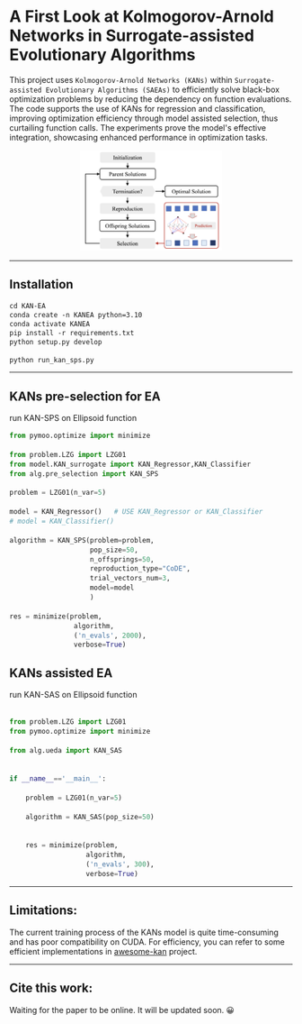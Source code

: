 # A First Look at Kolmogorov-Arnold Networks in Surrogate-assisted Evolutionary Algorithms



This project uses `Kolmogorov-Arnold Networks (KANs)` within `Surrogate-assisted Evolutionary Algorithms (SAEAs)` to efficiently solve black-box optimization problems by reducing the dependency on function evaluations. The code supports the use of KANs for regression and classification, improving optimization efficiency through model assisted selection, thus curtailing function calls. The experiments prove the model's effective integration, showcasing enhanced performance in optimization tasks.
<p align="center">
  <img src="./fig/framework.png" width="50%">
</p>

---

## Installation

```
cd KAN-EA
conda create -n KANEA python=3.10
conda activate KANEA
pip install -r requirements.txt
python setup.py develop

python run_kan_sps.py
```



---

## KANs pre-selection for EA
run KAN-SPS on Ellipsoid function
```python
from pymoo.optimize import minimize

from problem.LZG import LZG01
from model.KAN_surrogate import KAN_Regressor,KAN_Classifier
from alg.pre_selection import KAN_SPS

problem = LZG01(n_var=5)

model = KAN_Regressor()   # USE KAN_Regressor or KAN_Classifier
# model = KAN_Classifier()  
    
algorithm = KAN_SPS(problem=problem, 
                    pop_size=50, 
                    n_offsprings=50, 
                    reproduction_type="CoDE", 
                    trial_vectors_num=3,
                    model=model
                    )

res = minimize(problem,
                algorithm,
                ('n_evals', 2000),
                verbose=True)

```

## KANs assisted EA

run KAN-SAS on Ellipsoid function
```python

from problem.LZG import LZG01
from pymoo.optimize import minimize

from alg.ueda import KAN_SAS


if __name__=='__main__':

    problem = LZG01(n_var=5)

    algorithm = KAN_SAS(pop_size=50)


    res = minimize(problem,
                   algorithm,
                   ('n_evals', 300),
                   verbose=True)
```


---

## Limitations:

The current training process of the KANs model is quite time-consuming and has poor compatibility on CUDA. For efficiency, you can refer to some efficient implementations in [awesome-kan](https://github.com/mintisan/awesome-kan) project.

---
## Cite this work:
Waiting for the paper to be online. It will be updated soon. 😀

```

```
